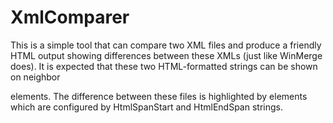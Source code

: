 # XmlComparer

This is a simple tool that can compare two XML files and produce a friendly HTML output showing differences between these XMLs (just like WinMerge does). It is expected that these two HTML-formatted strings can be shown on neighbor <div> elements. The difference between these files is highlighted by <span> elements which are configured by HtmlSpanStart and HtmlEndSpan strings.
